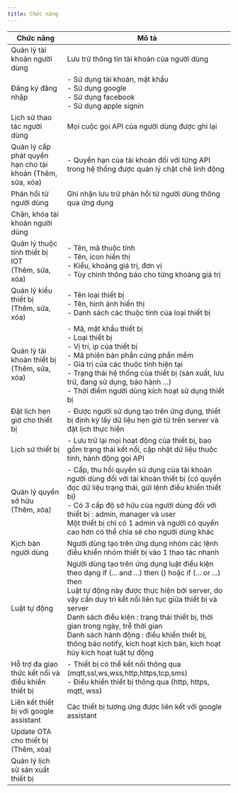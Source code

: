 ```yaml
---
title: Chức năng
---
```


| Chức năng | Mô tả |
|-----------|-------|
| Quản lý tài khoản người dùng | Lưu trữ thông tin tài khoản của người dùng |
| Đăng ký đăng nhập | - Sử dụng tài khoản, mật khẩu <br> - Sử dụng google <br> - Sử dụng facebook <br> - Sử dụng apple signin |
| Lịch sử thao tác người dùng | Mọi cuộc gọi API của người dùng được ghi lại |
| Quản lý cấp phát quyền hạn cho tài khoản (Thêm, sửa, xóa) | - Quyền hạn của tài khoản đối với từng API trong hệ thống được quản lý chặt chẽ linh động |
| Phản hồi từ người dùng | Ghi nhận lưu trữ phản hồi từ người dùng thông qua ứng dụng |
| Chặn, khóa tài khoản người dùng | |
| Quản lý thuộc tính thiết bị IOT <br> (Thêm, sửa, xóa) | - Tên, mã thuộc tính <br> - Tên, icon hiển thị <br> - Kiểu, khoảng giá trị, đơn vị <br> - Tùy chỉnh thông báo cho từng khoảng giá trị|
| Quản lý kiểu thiết bị <br> (Thêm, sửa, xóa) | - Tên loại thiết bị <br> - Tên, hình ảnh hiển thị <br> - Danh sách các thuộc tính của loại thiết bị |
| Quản lý tài khoản thiết bị <br> (Thêm, sửa, xóa) | - Mã, mật khẩu thiết bị <br> - Loại thiết bị <br> - Vị trí, ip của thiết bị <br> - Mã phiên bản phần cứng phần mềm <br> - Giá trị của các thuộc tính hiện tại <br> - Trạng thái hệ thống của thiết bị (sản xuất, lưu trữ, đang sử dụng, bảo hành ...) <br> - Thời điểm người dùng kích hoạt sử dụng thiết bị|
| Đặt lịch hẹn giờ cho thiết bị | - Được người sử dụng tạo trên ứng dụng, thiết bị định kỳ lấy dữ liệu hẹn giờ từ trên server và đặt lịch thực hiện |
| Lịch sử thiết bị | - Lưu trữ lại mọi hoạt động của thiết bị, bao gồm trạng thái kết nối, cập nhật dữ liệu thuộc tính, hành động gọi API |
| Quản lý quyền sở hữu <br> (Thêm, xóa)| - Cấp, thu hồi quyền sử dụng của tài khoản người dùng đối với tài khoản thiết bị (có quyền đọc dữ liệu trạng thái, gửi lệnh điều khiển thiết bị) <br> - Có 3 cấp độ sở hữu của người dùng đối với thiết bị : admin, manager và user <br> Một thiết bị chỉ có 1 admin và người có quyền cao hơn có thể chia sẻ cho người dùng khác |
| Kịch bản người dùng | Người dùng tạo trên ứng dụng nhóm các lệnh điều khiển nhóm thiết bị vào 1 thao tác nhanh |
| Luật tự động | Người dùng tạo trên ứng dụng luật điều kiện theo dạng if (... and ...) then () hoặc if (... or ...) then <br> Luật tự động này được thực hiện bởi server, do vậy cần duy trì kết nối liên tục giữa thiết bị và server <br> Danh sách điều kiện : trạng thái thiết bị, thời gian trong ngày, trễ thời gian <br> Danh sách hành động : điều khiển thiết bị, thông báo notify, kích hoạt kịch bản, kích hoạt hủy kích hoạt luật tự động |
| Hỗ trợ đa giao thức kết nối và điều khiển thiết bị | - Thiết bị có thể kết nối thông qua (mqtt,ssl,ws,wss,http,https,tcp,sms) <br> - Điều khiển thiết bị thông qua (http, https, mqtt, wss) |
| Liên kết thiết bị với google assistant | Các thiết bị tương ứng được liên kết với google assistant |
| Update OTA cho thiết bị <br> (Thêm, xóa) |  |
| Quản lý lịch sử sản xuất thiết bị ||
